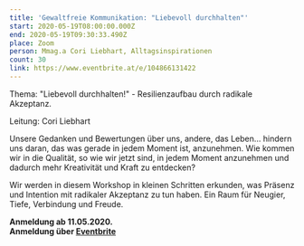 ```yaml
---
title: 'Gewaltfreie Kommunikation: "Liebevoll durchhalten"'
start: 2020-05-19T08:00:00.000Z
end: 2020-05-19T09:30:33.490Z
place: Zoom
person: Mmag.a Cori Liebhart, Alltagsinspirationen
count: 30
link: https://www.eventbrite.at/e/104866131422
---
```

Thema: "Liebevoll durchhalten!" - Resilienzaufbau durch radikale Akzeptanz.

Leitung: Cori Liebhart

Unsere Gedanken und Bewertungen über uns, andere, das Leben… hindern uns daran, das was gerade in jedem Moment ist, anzunehmen. Wie kommen wir in die Qualität, so wie wir jetzt sind, in jedem Moment anzunehmen und dadurch mehr Kreativität und Kraft zu entdecken?

Wir werden in diesem Workshop in kleinen Schritten erkunden, was Präsenz und Intention mit radikaler Akzeptanz zu tun haben. Ein Raum für Neugier, Tiefe, Verbindung und Freude.

**Anmeldung ab 11.05.2020.**\
**Anmeldung über [Eventbrite ](https://www.eventbrite.at/e/104866131422)**